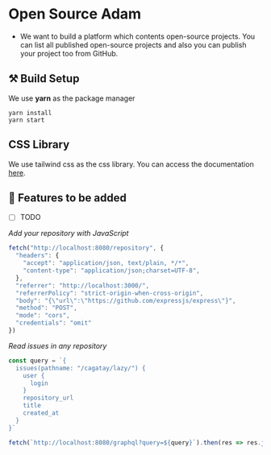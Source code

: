 # Open Source Adam

- We want to build a platform which contents open-source projects. You can list all published open-source projects and also you can publish your project too from GitHub.


## ⚒️ Build Setup 

We use **yarn** as the package manager

```
yarn install
yarn start
```

## CSS Library
We use tailwind css as the css library. You can access the documentation [here](https://tailwindcss.com/docs).


## 📙 Features to be added
- [ ] TODO



*Add your repository with JavaScript*

```javascript
fetch("http://localhost:8080/repository", {
  "headers": {
    "accept": "application/json, text/plain, */*",
    "content-type": "application/json;charset=UTF-8",
  },
  "referrer": "http://localhost:3000/",
  "referrerPolicy": "strict-origin-when-cross-origin",
  "body": "{\"url\":\"https://github.com/expressjs/express\"}",
  "method": "POST",
  "mode": "cors",
  "credentials": "omit"
})
```

*Read issues in any repository*

```javascript
const query = `{
  issues(pathname: "/cagatay/lazy/") {
    user {
      login
    }
    repository_url
    title
    created_at
  }
}`

fetch(`http://localhost:8080/graphql?query=${query}`).then(res => res.json()).then(console.log)
```